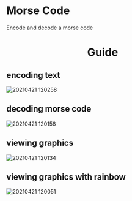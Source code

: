 # Morse Code
Encode and decode a morse code

<h1 align="center"> Guide </h1>

## encoding text
<img src="https://s3.gifyu.com/images/20210421_120258.png" alt="20210421 120258" border="0">

## decoding morse code
<img src="https://s3.gifyu.com/images/20210421_120158.png" alt="20210421 120158" border="0">

## viewing graphics
<img src="https://s3.gifyu.com/images/20210421_120134.png" alt="20210421 120134" border="0">

## viewing graphics with rainbow
<img src="https://s3.gifyu.com/images/20210421_120051.png" alt="20210421 120051" border="0">
